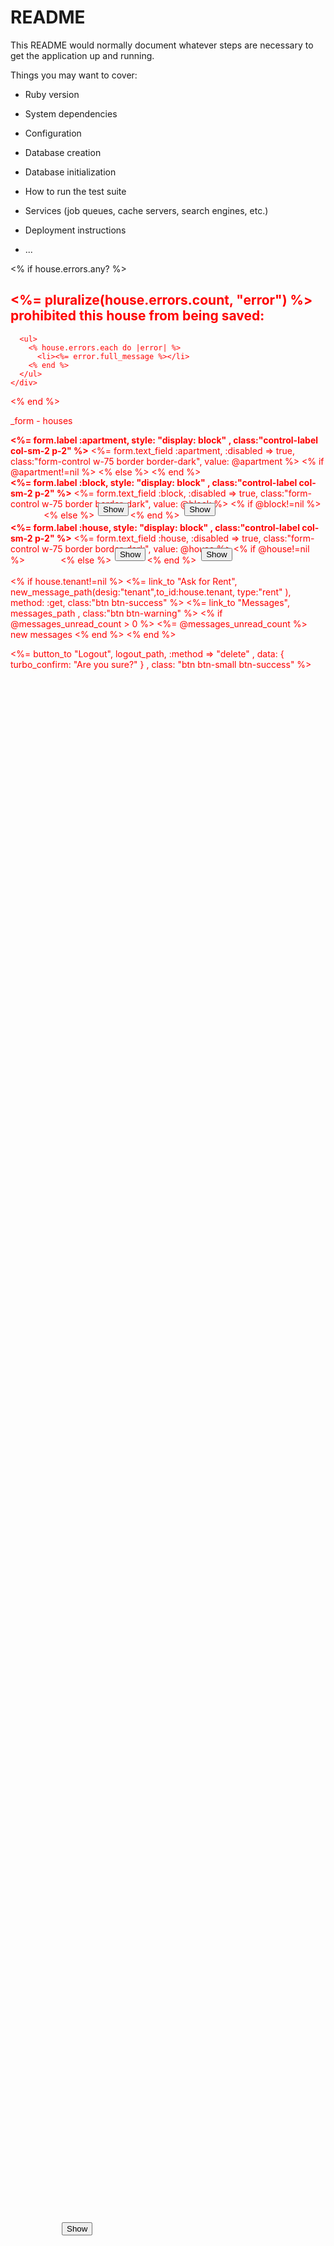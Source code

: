 # README

This README would normally document whatever steps are necessary to get the
application up and running.

Things you may want to cover:

* Ruby version

* System dependencies

* Configuration

* Database creation

* Database initialization

* How to run the test suite

* Services (job queues, cache servers, search engines, etc.)

* Deployment instructions

* ...

<% if house.errors.any? %>
    <div style="color: red">
      <h2><%= pluralize(house.errors.count, "error") %> prohibited this house from being saved:</h2>

      <ul>
        <% house.errors.each do |error| %>
          <li><%= error.full_message %></li>
        <% end %>
      </ul>
    </div>
  <% end %>

  _form - houses


  <script>
document.addEventListener('DOMContentLoaded',() => {
  const apartmentSelect = document.getElementById('apartment_id')
  const blockSelect = document.getElementById('block_id')

  apartmentSelect.addEventListener('change', (event) => {
    const apartment_id = event.target.value
    
    if(countryId){
      blockSelect.innerHTML = '';
      const promptOption = document.createElement('option')
      promptOption.text = "Success"
      promptOption.value = ''
      blockSelect.appendChild(promptOption)
    }
  else {
    blockSelect.innerHTML = '';
      const promptOption = document.createElement('option')
      promptOption.text = "Success"
      promptOption.value = ''
      blockSelect.appendChild(promptOption)
  }
  })
})
</script>




  <div class="form-group my-3">
    <strong><%= form.label :apartment, style: "display: block"  , class:"control-label col-sm-2 p-2" %></strong>
    <%= form.text_field :apartment, :disabled => true, class:"form-control w-75 border border-dark", value: @apartment %>
    <% if @apartment!=nil %>
    <input type="button" id="btn1" onclick="ShowApartments()", value="Show" style="position:absolute;bottom:345px; left:310px", disabled:true />
    <% else %>
    <input type="button" id="btn1" onclick="ShowApartments()", value="Show" style="position:absolute;bottom:345px; left:310px" />
    <% end %>
  </div>

  <div class="form-group">
    <strong><%= form.label :block, style: "display: block"  , class:"control-label col-sm-2 p-2" %></strong>
    <%= form.text_field :block, :disabled => true, class:"form-control w-75 border border-dark", value: @block %> 
    <% if @block!=nil %>
    <input type="button" onclick="ShowBlocks()", value="Show" style="position:relative;bottom:10px; left:140px", disabled:true />
    <% else %>
    <input type="button" onclick="ShowBlocks()", value="Show" style="position:relative;bottom:10px; left:140px" />
    <% end %>
    
  </div>

  <div class="form-group">
    <strong><%= form.label :house, style: "display: block"  , class:"control-label col-sm-2 p-2" %></strong>
    <%= form.text_field :house, :disabled => true, class:"form-control w-75 border border-dark", value: @house %> 
    <% if @house!=nil %>
    <input type="button" onclick="ShowHouses()", value="Show" style="position:relative;bottom:10px; left:140px", disabled:true />
    <% else %>
    <input type="button" onclick="ShowHouses()", value="Show" style="position:relative;bottom:10px; left:140px" />
    <% end %>
  </div>


  <div id="box1" style="background-color: black; height:500px;width:500px; position:fixed; bottom:150px; border: 2px solid red; left:200px;display:none">
    <%if @apartments!=nil %>
      <% @apartments.each do |apartment| %>
        <%= link_to apartment.name, new_tenant_path(apartment: apartment.id), class:"btn btn-warning" %>
        <br/>
      <% end %>
    <% end %>
</div>

<div id="box2" style="background-color: black; height:500px;width:500px; position:fixed; bottom:150px; border: 2px solid red; left:200px;display:none">
  <%if @blocks!=nil %>
    <% @blocks.each do |block| %>
      <%= link_to block.name, new_tenant_path(apartment: @apartment_id, block: block.id), class:"btn btn-warning" %>
      <br/>
    <% end %>
  <% end %>
</div>

<div id="box3" style="background-color: black; height:500px;width:500px; position:fixed; bottom:150px; border: 2px solid red; left:200px;display:none">
  <% if @houses!=nil %> 
    <% @houses.each do |house| %>
      <% if house.tenant == nil %>
      <%= link_to house.doorno, new_tenant_path(apartment: @apartment_id, block: @block_id, house: house.id), class:"btn btn-warning" %>
      <br/>
      <% end %>
    <% end %>
  <% end %>
</div>
  <script>

    function ShowApartments() {
      var T = document.getElementById("box1")
      T.style.display = "block"
      var b = document.getElementById("btn1")
      b.disabled = true
    }

    function ShowBlocks() {
      var T = document.getElementById("box2")
      T.style.display = "block"
    }

    function ShowHouses() {
      var T = document.getElementById("box3")
      T.style.display = "block"
    }
  </script>


  <p>
          <% if house.tenant!=nil %>
            <%= link_to "Ask for Rent", new_message_path(desig:"tenant",to_id:house.tenant, type:"rent" ), method: :get, class:"btn btn-success" %>
            <%= link_to "Messages", messages_path , class:"btn btn-warning" %>
            <% if @messages_unread_count > 0 %>
              <%= @messages_unread_count %> new messages
            <% end %>
          <% end %>
        </p>


 
  <%= button_to "Logout", logout_path, :method => "delete" , data: { turbo_confirm: "Are you sure?" } , class: "btn btn-small btn-success" %>
